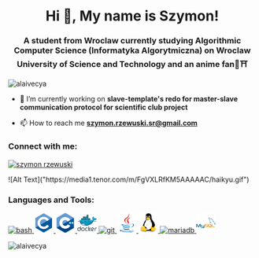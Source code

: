 <h1 align="center">Hi 👋, My name is Szymon!</h1>
<h3 align="center">A student from Wroclaw currently studying Algorithmic Computer Science (Informatyka Algorytmiczna) on Wroclaw University of Science and Technology and an anime fan🍣⛩️</h3>

<p align="left"> <img src="https://komarev.com/ghpvc/?username=alaivecya&label=Profile%20views&color=0e75b6&style=flat" alt="alaivecya" /> </p>

- 🔭 I’m currently working on **slave-template's redo for master-slave communication protocol for scientific club project**

- 📫 How to reach me **szymon.rzewuski.sr@gmail.com**

<h3 align="left">Connect with me:</h3>
<p align="left">
<a href="https://linkedin.com/in/szymon rzewuski" target="blank"><img align="center" src="https://raw.githubusercontent.com/rahuldkjain/github-profile-readme-generator/master/src/images/icons/Social/linked-in-alt.svg" alt="szymon rzewuski" height="30" width="40" /></a>
</p>
![Alt Text]("https://media1.tenor.com/m/FgVXLRfKM5AAAAAC/haikyu.gif")
<h3 align="left">Languages and Tools:</h3>
<p align="left"> <a href="https://www.gnu.org/software/bash/" target="_blank" rel="noreferrer"> <img src="https://www.vectorlogo.zone/logos/gnu_bash/gnu_bash-icon.svg" alt="bash" width="40" height="40"/> </a> <a href="https://www.cprogramming.com/" target="_blank" rel="noreferrer"> <img src="https://raw.githubusercontent.com/devicons/devicon/master/icons/c/c-original.svg" alt="c" width="40" height="40"/> </a> <a href="https://www.w3schools.com/cpp/" target="_blank" rel="noreferrer"> <img src="https://raw.githubusercontent.com/devicons/devicon/master/icons/cplusplus/cplusplus-original.svg" alt="cplusplus" width="40" height="40"/> </a> <a href="https://www.docker.com/" target="_blank" rel="noreferrer"> <img src="https://raw.githubusercontent.com/devicons/devicon/master/icons/docker/docker-original-wordmark.svg" alt="docker" width="40" height="40"/> </a> <a href="https://git-scm.com/" target="_blank" rel="noreferrer"> <img src="https://www.vectorlogo.zone/logos/git-scm/git-scm-icon.svg" alt="git" width="40" height="40"/> </a> <a href="https://www.java.com" target="_blank" rel="noreferrer"> <img src="https://raw.githubusercontent.com/devicons/devicon/master/icons/java/java-original.svg" alt="java" width="40" height="40"/> </a> <a href="https://www.linux.org/" target="_blank" rel="noreferrer"> <img src="https://raw.githubusercontent.com/devicons/devicon/master/icons/linux/linux-original.svg" alt="linux" width="40" height="40"/> </a> <a href="https://mariadb.org/" target="_blank" rel="noreferrer"> <img src="https://www.vectorlogo.zone/logos/mariadb/mariadb-icon.svg" alt="mariadb" width="40" height="40"/> </a> <a href="https://www.mysql.com/" target="_blank" rel="noreferrer"> <img src="https://raw.githubusercontent.com/devicons/devicon/master/icons/mysql/mysql-original-wordmark.svg" alt="mysql" width="40" height="40"/> </a> </p>



<p><img align="center" src="https://github-readme-stats.vercel.app/api/top-langs?username=alaivecya&show_icons=true&locale=en&layout=compact" alt="alaivecya" /></p>

